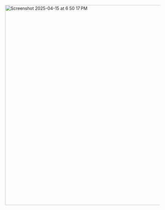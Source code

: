 
<img width="651" alt="Screenshot 2025-04-15 at 6 50 17 PM" src="https://github.com/user-attachments/assets/a1a97c57-6d51-4bcc-a36c-fc4a31392572" />
